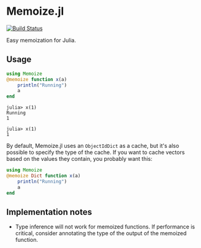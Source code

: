 # Memoize.jl

[![Build Status](https://travis-ci.org/simonster/Memoize.jl.png?branch=master)](https://travis-ci.org/simonster/Memoize.jl)

Easy memoization for Julia.

## Usage

```julia
using Memoize
@memoize function x(a)
	println("Running")
	a
end
```

```
julia> x(1)
Running
1

julia> x(1)
1
```

By default, Memoize.jl uses an `ObjectIdDict` as a cache, but it's also possible to specify the type of the cache. If you want to cache vectors based on the values they contain, you probably want this:

```julia
using Memoize
@memoize Dict function x(a)
	println("Running")
	a
end
```

## Implementation notes

- Type inference will not work for memoized functions. If performance is critical, consider annotating the type of the output of the memoized function.